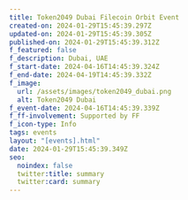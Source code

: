 ```yaml
---
title: Token2049 Dubai Filecoin Orbit Event
created-on: 2024-01-29T15:45:39.297Z
updated-on: 2024-01-29T15:45:39.305Z
published-on: 2024-01-29T15:45:39.312Z
f_featured: false
f_description: Dubai, UAE
f_start-date: 2024-04-16T14:45:39.324Z
f_end-date: 2024-04-19T14:45:39.332Z
f_image:
  url: /assets/images/token2049_dubai.png
  alt: Token2049 Dubai
f_event-date: 2024-04-16T14:45:39.339Z
f_ff-involvement: Supported by FF
f_icon-type: Info
tags: events
layout: "[events].html"
date: 2024-01-29T15:45:39.349Z
seo:
  noindex: false
  twitter:title: summary
  twitter:card: summary
---
```

